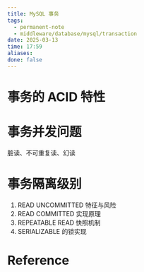 ```yaml
---
title: MySQL 事务
tags:
  - permanent-note
  - middleware/database/mysql/transaction
date: 2025-03-13
time: 17:59
aliases: 
done: false
---
```

# 事务的 ACID 特性
# 事务并发问题
脏读、不可重复读、幻读
# 事务隔离级别
1. READ UNCOMMITTED 特征与风险
2. READ COMMITTED 实现原理
3. REPEATABLE READ 快照机制
4. SERIALIZABLE 的锁实现
# Reference